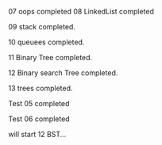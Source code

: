 07 oops completed
08 LinkedList completed

09 stack completed.

10 queuees completed.

11 Binary Tree completed.

12 Binary search Tree completed.

13 trees completed.


Test 05 completed

Test 06 completed

will start 12 BST...
